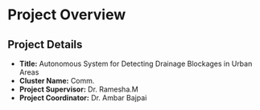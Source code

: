 # Project Overview 

## Project Details
- **Title:** Autonomous System for Detecting Drainage Blockages in Urban Areas
- **Cluster Name:** Comm.
- **Project Supervisor:** Dr. Ramesha.M  
- **Project Coordinator:** Dr. Ambar Bajpai  

